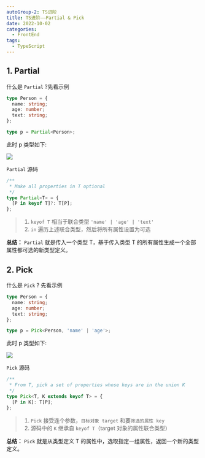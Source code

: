 ```yaml
---
autoGroup-2: TS进阶
title: TS进阶——Partial & Pick
date: 2022-10-02
categories:
  - FrontEnd
tags:
  - TypeScript
---
```


## 1. Partial

什么是 `Partial` ?先看示例

```ts
type Person = {
  name: string;
  age: number;
  text: string;
};

type p = Partial<Person>;
```

此时 p 类型如下:

![](https://cdn.jsdelivr.net/gh/tienouc/blog-img/202301271803904.png)

`Partial` 源码

```ts
/**
 * Make all properties in T optional
 */
type Partial<T> = {
  [P in keyof T]?: T[P];
};
```

> 1. `keyof T` 相当于联合类型 `'name' | 'age' | 'text'`
> 2. `in` 遍历上述联合类型，然后将所有属性设置为可选

**总结：** `Partial` 就是传入一个类型 T，基于传入类型 T 的所有属性生成一个全部属性都可选的新类型定义。

## 2. Pick

什么是 `Pick` ? 先看示例

```ts
type Person = {
  name: string;
  age: number;
  text: string;
};

type p = Pick<Person, 'name' | 'age'>;
```

此时 p 类型如下:

![](https://cdn.jsdelivr.net/gh/tienouc/blog-img/202301271813727.png)

`Pick` 源码

```ts
/**
 * From T, pick a set of properties whose keys are in the union K
 */
type Pick<T, K extends keyof T> = {
  [P in K]: T[P];
};
```

> 1. `Pick` 接受连个参数，`目标对象 target` 和要`筛选的属性 key`
> 2. 源码中的 `K` 继承自 `keyof T`（target 对象的属性联合类型）

**总结：** `Pick` 就是从类型定义 T 的属性中，选取指定一组属性，返回一个新的类型定义。
